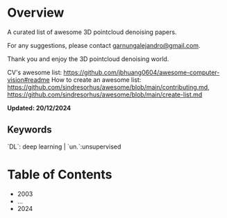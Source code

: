 # Overview
A curated list of awesome 3D pointcloud denoising papers.

For any suggestions, please contact garnungalejandro@gmail.com.

Thank you and enjoy the 3D pointcloud denoising world.

CV's awesome list: https://github.com/jbhuang0604/awesome-computer-vision#readme
How to create an awesome list: https://github.com/sindresorhus/awesome/blob/main/contributing.md, https://github.com/sindresorhus/awesome/blob/main/create-list.md

**Updated: 20/12/2024**

<h2>Keywords</h2>
`DL`: deep learning  |  `un.`:unsupervised

<h1>Table of Contents</h1>

- 2003
- ...
- 2024
